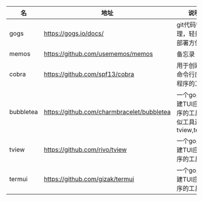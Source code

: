 
|名|地址|说明|
|--|--|--|
|gogs|https://gogs.io/docs/|git代码管理，轻量，部署方便|
|memos|https://github.com/usememos/memos|备忘录|
|cobra|https://github.com/spf13/cobra|用于创建CLI命令行应用程序的工具|
|bubbletea|https://github.com/charmbracelet/bubbletea|一个go来构建TUI应用程序的工具,类似工具还有tview,termui|
|tview|https://github.com/rivo/tview|一个go来构建TUI应用程序的工具|
|termui|https://github.com/gizak/termui|一个go来构建TUI应用程序的工具|
